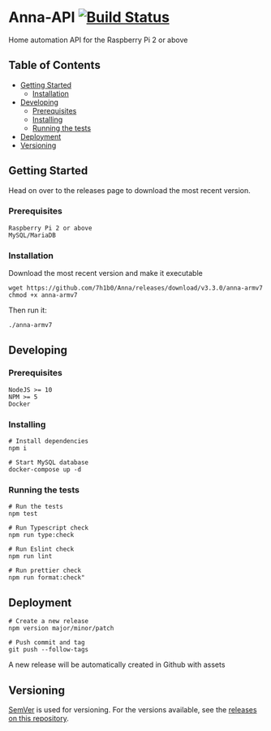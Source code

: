 # Anna-API [![Build Status](https://travis-ci.org/7h1b0/Anna.svg?branch=master)](https://travis-ci.org/7h1b0/Anna)

Home automation API for the Raspberry Pi 2 or above

## Table of Contents

- [Getting Started](#getting-started)
  - [Installation](#installation)
- [Developing](#Developing)
  - [Prerequisites](#prerequisites)
  - [Installing](#installing)
  - [Running the tests](#running-the-tests)
- [Deployment](#deployment)
- [Versioning](#versioning)

## Getting Started

Head on over to the releases page to download the most recent version.

### Prerequisites

```
Raspberry Pi 2 or above
MySQL/MariaDB
```

### Installation

Download the most recent version and make it executable

```
wget https://github.com/7h1b0/Anna/releases/download/v3.3.0/anna-armv7
chmod +x anna-armv7
```

Then run it:

```
./anna-armv7
```

## Developing

### Prerequisites

```
NodeJS >= 10
NPM >= 5
Docker
```

### Installing

```
# Install dependencies
npm i

# Start MySQL database
docker-compose up -d
```

### Running the tests

```
# Run the tests
npm test

# Run Typescript check
npm run type:check

# Run Eslint check
npm run lint

# Run prettier check
npm run format:check"
```

## Deployment

```
# Create a new release
npm version major/minor/patch

# Push commit and tag
git push --follow-tags
```

A new release will be automatically created in Github with assets

## Versioning

[SemVer](http://semver.org/) is used for versioning. For the versions available, see the [releases on this repository](https://github.com/7h1b0/Anna/releases).
